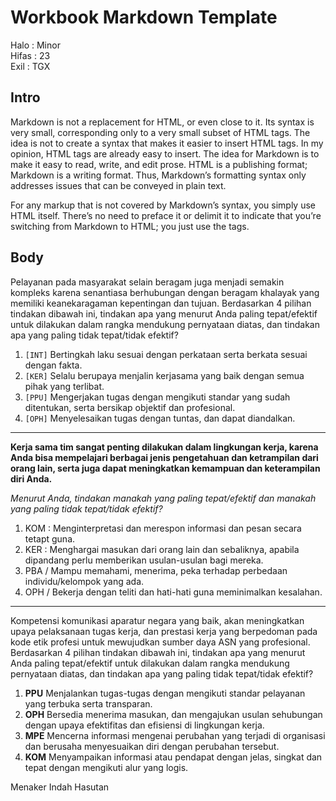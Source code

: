 Workbook Markdown Template
=================

Halo : Minor    
Hifas : 23    
Exil : TGX

## Intro

Markdown is not a replacement for HTML, or even close to it. Its syntax is very small, corresponding only to a very small subset of HTML tags. The idea is not to create a syntax that makes it easier to insert HTML tags. In my opinion, HTML tags are already easy to insert. The idea for Markdown is to make it easy to read, write, and edit prose. HTML is a publishing format; Markdown is a writing format. Thus, Markdown’s formatting syntax only addresses issues that can be conveyed in plain text.

For any markup that is not covered by Markdown’s syntax, you simply use HTML itself. There’s no need to preface it or delimit it to indicate that you’re switching from Markdown to HTML; you just use the tags.

## Body

Pelayanan pada masyarakat selain beragam juga menjadi semakin kompleks karena senantiasa berhubungan dengan beragam khalayak yang memiliki keanekaragaman kepentingan dan tujuan. Berdasarkan 4 pilihan tindakan dibawah ini, tindakan apa yang menurut Anda paling tepat/efektif untuk dilakukan dalam rangka mendukung pernyataan diatas, dan tindakan apa yang paling tidak tepat/tidak efektif?

1. `[INT]` Bertingkah laku sesuai dengan perkataan serta berkata sesuai dengan fakta.
1. `[KER]` Selalu berupaya menjalin kerjasama yang baik dengan semua pihak yang terlibat.
1. `[PPU]` Mengerjakan tugas dengan mengikuti standar yang sudah ditentukan, serta bersikap objektif dan profesional.
1. `[OPH]` Menyelesaikan tugas dengan tuntas, dan dapat diandalkan.

---

**Kerja sama tim sangat penting dilakukan dalam lingkungan kerja, karena Anda bisa mempelajari berbagai jenis pengetahuan dan ketrampilan dari orang lain, serta juga dapat meningkatkan kemampuan dan keterampilan diri Anda.**

*Menurut Anda, tindakan manakah yang paling tepat/efektif dan manakah yang paling tidak tepat/tidak efektif?*

1. KOM : Menginterpretasi dan merespon informasi dan pesan secara tetapt guna.
2. KER : Menghargai masukan dari orang lain dan sebaliknya, apabila dipandang perlu memberikan usulan-usulan bagi mereka.
3. PBA / Mampu memahami, menerima, peka terhadap perbedaan individu/kelompok yang ada.
4. OPH / Bekerja dengan teliti dan hati-hati guna meminimalkan kesalahan.

---

Kompetensi komunikasi aparatur negara yang baik, akan meningkatkan upaya  pelaksanaan tugas kerja, dan prestasi kerja yang berpedoman pada kode etik profesi untuk mewujudkan sumber daya ASN yang profesional. Berdasarkan 4 pilihan tindakan dibawah ini, tindakan apa yang menurut Anda paling tepat/efektif untuk dilakukan dalam rangka mendukung pernyataan diatas, dan tindakan apa yang paling tidak tepat/tidak efektif?

1.	**PPU** Menjalankan tugas-tugas dengan mengikuti standar pelayanan yang terbuka serta transparan.
1.	**OPH** Bersedia menerima masukan, dan mengajukan usulan sehubungan dengan upaya efektifitas dan efisiensi di lingkungan kerja.
1.	**MPE** Mencerna informasi mengenai perubahan yang terjadi di organisasi dan berusaha menyesuaikan diri dengan perubahan tersebut.
1.	**KOM** Menyampaikan informasi atau pendapat dengan jelas, singkat dan tepat dengan mengikuti alur yang logis.

Menaker
  Indah
  Hasutan

